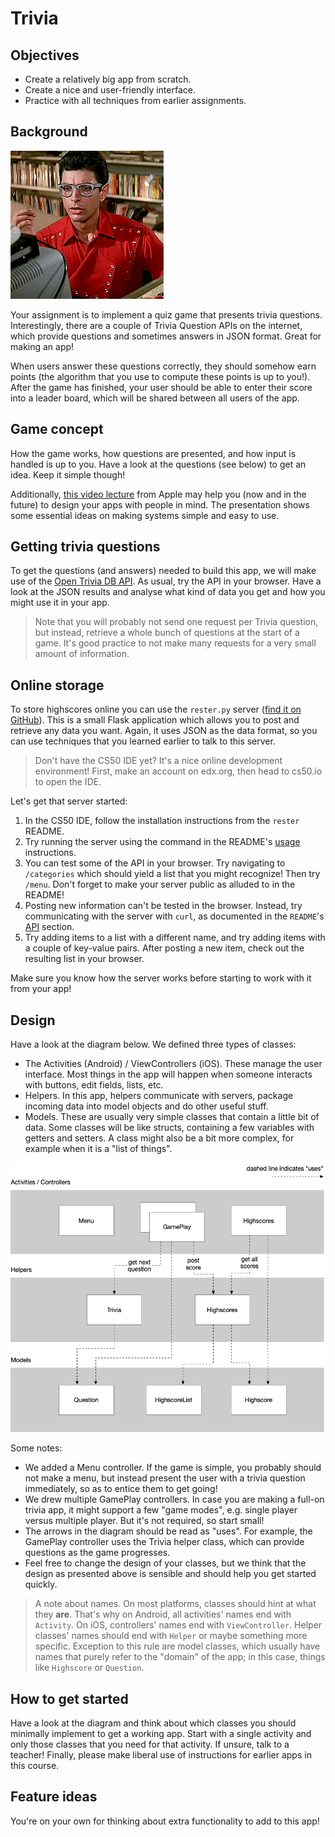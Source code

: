 # Trivia

## Objectives

- Create a relatively big app from scratch.
- Create a nice and user-friendly interface.
- Practice with all techniques from earlier assignments.

## Background

![](ummmm.gif)

Your assignment is to implement a quiz game that presents trivia questions. Interestingly, there are a couple of Trivia Question APIs on the internet, which provide questions and sometimes answers in JSON format. Great for making an app!

When users answer these questions correctly, they should somehow earn points (the algorithm that you use to compute these points is up to you!). After the game has finished, your user should be able to enter their score into a leader board, which will be shared between all users of the app. 

## Game concept

How the game works, how questions are presented, and how input is handled is up to you. Have a look at the questions (see below) to get an idea. Keep it simple though!

Additionally, [this video lecture](https://developer.apple.com/videos/play/design/802/) from Apple may help you (now and in the future) to design your apps with people in mind. The presentation shows some essential ideas on making systems simple and easy to use.

## Getting trivia questions

To get the questions (and answers) needed to build this app, we will make use of the [Open Trivia DB API](https://opentdb.com/api_config.php). As usual, try the API in your browser. Have a look at the JSON results and analyse what kind of data you get and how you might use it in your app.

> Note that you will probably not send one request per Trivia question, but instead, retrieve a whole bunch of questions at the start of a game. It's good practice to not make many requests for a very small amount of information.

## Online storage

To store highscores online you can use the `rester.py` server ([find it on GitHub](https://github.com/stgm/rester)). This is a small Flask application which allows you to post and retrieve any data you want. Again, it uses JSON as the data format, so you can use techniques that you learned earlier to talk to this server.

> Don't have the CS50 IDE yet? It's a nice online development environment! First, make an account on edx.org, then head to cs50.io to open the IDE.

Let's get that server started:

1. In the CS50 IDE, follow the installation instructions from the `rester` README.
2. Try running the server using the command in the README's [usage](https://github.com/stgm/rester#usage) instructions.
3. You can test some of the API in your browser. Try navigating to `/categories` which should yield a list that you might recognize! Then try `/menu`. Don't forget to make your server public as alluded to in the README!
4. Posting new information can't be tested in the browser. Instead, try communicating with the server with `curl`, as documented in the `README`'s [API](https://github.com/stgm/rester#api) section.
5. Try adding items to a list with a different name, and try adding items with a couple of key-value pairs. After posting a new item, check out the resulting list in your browser.

Make sure you know how the server works before starting to work with it from your app!

## Design

Have a look at the diagram below. We defined three types of classes:

- The Activities (Android) / ViewControllers (iOS). These manage the user interface. Most things in the app will happen when someone interacts with buttons, edit fields, lists, etc.
- Helpers. In this app, helpers communicate with servers, package incoming data into model objects and do other useful stuff.
- Models. These are usually very simple classes that contain a little bit of data. Some classes will be like structs, containing a few variables with getters and setters. A class might also be a bit more complex, for example when it is a "list of things".

![](trivia.png)

Some notes:

- We added a Menu controller. If the game is simple, you probably should not make a menu, but instead present the user with a trivia question immediately, so as to entice them to get going!
- We drew multiple GamePlay controllers. In case you are making a full-on trivia app, it might support a few "game modes", e.g. single player versus multiple player. But it's not required, so start small!
- The arrows in the diagram should be read as "uses". For example, the GamePlay controller uses the Trivia helper class, which can provide questions as the game progresses.
- Feel free to change the design of your classes, but we think that the design as presented above is sensible and should help you get started quickly.

> A note about names. On most platforms, classes should hint at what they **are**. That's why on Android, all activities' names end with `Activity`. On iOS, controllers' names end with `ViewController`. Helper classes' names should end with `Helper` or maybe something more specific. Exception to this rule are model classes, which usually have names that purely refer to the "domain" of the app; in this case, things like `Highscore` or `Question`.

## How to get started

Have a look at the diagram and think about which classes you should minimally implement to get a working app. Start with a single activity and only those classes that you need for that activity. If unsure, talk to a teacher! Finally, please make liberal use of instructions for earlier apps in this course.

## Feature ideas

You're on your own for thinking about extra functionality to add to this app!
